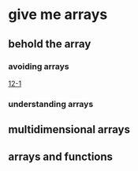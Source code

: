 # give me arrays

## behold the array

### avoiding arrays

[12-1](listings/listing1201.c)

### understanding arrays

## multidimensional arrays

## arrays and functions

